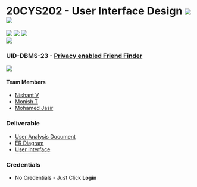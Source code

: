 # 20CYS202 - User Interface Design ![](https://img.shields.io/badge/-Completed-darkgreen) ![](https://img.shields.io/badge/-Evaluated-gold)
![](https://img.shields.io/badge/Batch-21CYS-lightgreen) ![](https://img.shields.io/badge/UG-blue) ![](https://img.shields.io/badge/Subject-UID-blue) <br/>
![](https://img.shields.io/badge/Category-BRIG-purple)

### UID-DBMS-23 - [Privacy enabled Friend Finder](https://nishantv2.github.io/20CYS202-UID/Mini-Project/)
![](https://img.shields.io/badge/Template-Template-brown)

#### Team Members
- [Nishant V]()
- [Monish T]()
- [Mohamed Jasir]()

### Deliverable 
- [User Analysis Document](UID-DBMS-23_UAD.pdf)
- [ER Diagram](UID-DBMS-23_ER_Diagram.png)
- [User Interface](UI/)

### Credentials
- No Credentials - Just Click **Login**

